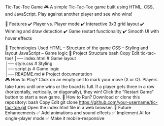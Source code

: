Tic-Tac-Toe Game 🎮
A simple Tic-Tac-Toe game built using HTML, CSS, and JavaScript. Play against another player and see who wins!

📌 Features
✔️ Player vs. Player mode
✔️ Interactive 3x3 grid layout
✔️ Winning and draw detection
✔️ Game restart functionality
✔️ Smooth UI with hover effects

🚀 Technologies Used
HTML – Structure of the game
CSS – Styling and layout
JavaScript – Game logic
📂 Project Structure
bash
Copy
Edit
tic-tac-toe/
│── index.html   # Game layout  
│── style.css    # Styling  
│── script.js    # Game logic  
│── README.md    # Project documentation  
🎮 How to Play?
Click on an empty cell to mark your move (X or O).
Players take turns until one wins or the board is full.
If a player gets three in a row (horizontally, vertically, or diagonally), they win!
Click the "Restart Game" button to start a new game.
🔧 How to Run?
Download or clone this repository:
bash
Copy
Edit
git clone https://github.com/your-username/tic-tac-toe.git
Open the index.html file in a web browser.
📌 Future Enhancements
✅ Add animations and sound effects
✅ Implement AI for single-player mode
✅ Make it mobile-responsive
